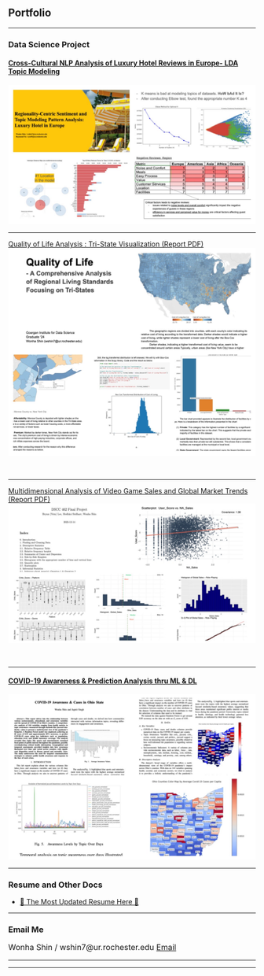 ## Portfolio

---

### Data Science Project

#### [Cross-Cultural NLP Analysis of Luxury Hotel Reviews in Europe- LDA Topic Modeling](/nlp_hotel_review.md)
<img src="images/HRA.JPG?raw=true"/>

<br>

---
[Quality of Life Analysis : Tri-State Visualization (Report PDF)](/pdf/Quality_of_Life_Analysis.pdf)
<img src="images/QOL.JPG?raw=true"/>

<br>

---
[Multidimensional Analysis of Video Game Sales and Global Market Trends (Report PDF)](/pdf/Stats_Project_Final.pdf)
<img src="images/stat.JPG?raw=true"/>

<br>

---

#### [COVID-19 Awareness & Prediction Analysis thru ML & DL ](/covid19_ohio_awareness.md)
<img src="images/OHIO.JPG?raw=true"/>

<br>

---

### Resume and Other Docs

- [🙌 The Most Updated Resume Here 🌟](https://docs.google.com/document/d/e/2PACX-1vT7RdK4mlZRGktgW8LMu1WCJTuAfDGetiU-n1Y2yvRMI1q5HYF-ZcY4sSRgfxPjng/pub)
<!-- - [Project 2 Title](http://example.com/) -->
<!-- - [Project 3 Title](http://example.com/) -->
<!-- - [Project 4 Title](http://example.com/) -->
<!-- - [Project 5 Title](http://example.com/) -->

---


### Email Me

<p style="font-size:16px"> Wonha Shin / wshin7@ur.rochester.edu <a href="mailto:wshin7@ur.rochester.edu">Email</a></p>
<!-- Remove above link if you don't want to attibute -->

---

<!--### Email Me -->

<!--<p style="font-size:12px">Wonha Shin / Data Science Master @ University Rochester <a href="mailto:wshin7@ur.rochester.edu">Email</a></p> -->
<!-- Remove above link if you don't want to attibute -->

---
